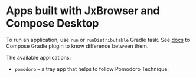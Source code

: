 # Apps built with JxBrowser and Compose Desktop

To run an application, use `run` or `runDistributable` Gradle task. 
See [docs][compose-gradle-plugin] to Compose Gradle plugin to know difference 
between them.

The available applications:

- `pomodoro` – a tray app that helps to follow Pomodoro Technique.

[compose-gradle-plugin]: https://github.com/JetBrains/compose-multiplatform/blob/master/tutorials/Native_distributions_and_local_execution/README.md#gradle-plugin
